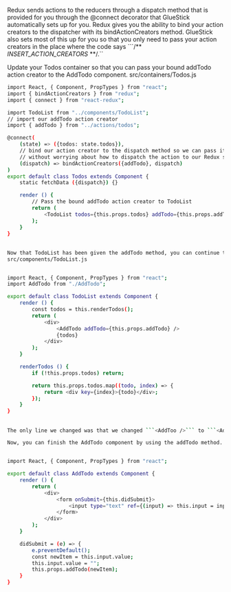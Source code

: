 Redux sends actions to the reducers through a dispatch method that is provided for you through the @connect decorator that GlueStick automatically sets up for you. Redux gives you the ability to bind your action creators to the dispatcher with its bindActionCreators method. GlueStick also sets most of this up for you so that you only need to pass your action creators in the place where the code says ```/** _INSERT_ACTION_CREATORS_ **/.``

Update your Todos container so that you can pass your bound addTodo action creator to the AddTodo component.
src/containers/Todos.js

```bash
import React, { Component, PropTypes } from "react";
import { bindActionCreators } from "redux";
import { connect } from "react-redux";

import TodoList from "../components/TodoList";
// import our addTodo action creator
import { addTodo } from "../actions/todos";

@connect(
    (state) => ({todos: state.todos}),
    // bind our action creator to the dispatch method so we can pass it around
    // without worrying about how to dispatch the action to our Redux store
    (dispatch) => bindActionCreators({addTodo}, dispatch)
)
export default class Todos extends Component {
    static fetchData ({dispatch}) {}

    render () {
        // Pass the bound addTodo action creator to TodoList
        return (
            <TodoList todos={this.props.todos} addTodo={this.props.addTodo} />
        );
    }
}
```
## 
```bash
Now that TodoList has been given the addTodo method, you can continue to pass it to your AddTodo form. Edit the TodoList component like the following:
src/components/TodoList.js


import React, { Component, PropTypes } from "react";
import AddTodo from "./AddTodo";

export default class TodoList extends Component {
    render () {
        const todos = this.renderTodos();
        return (
            <div>
                <AddTodo addTodo={this.props.addTodo} />
                {todos}
            </div>
        );
    }

    renderTodos () {
        if (!this.props.todos) return;

        return this.props.todos.map((todo, index) => {
            return <div key={index}>{todo}</div>;
        });
    }
}
```
## 
```bash
The only line we changed was that we changed ```<AddToo />``` to ```<AddTodo addTodo={this.props.addTodo}`` />.

Now, you can finish the AddTodo component by using the addTodo method. Edit the file and replace your ```// @TODO… ```comment with ```this.props.addTodo(newItem)```;


import React, { Component, PropTypes } from "react";

export default class AddTodo extends Component {
    render () {
        return (
            <div>
                <form onSubmit={this.didSubmit}>
                    <input type="text" ref={(input) => this.input = input} />
                </form>
            </div>
        );
    }

    didSubmit = (e) => {
        e.preventDefault();
        const newItem = this.input.value;
        this.input.value = "";
        this.props.addTodo(newItem);
    }
}

```
